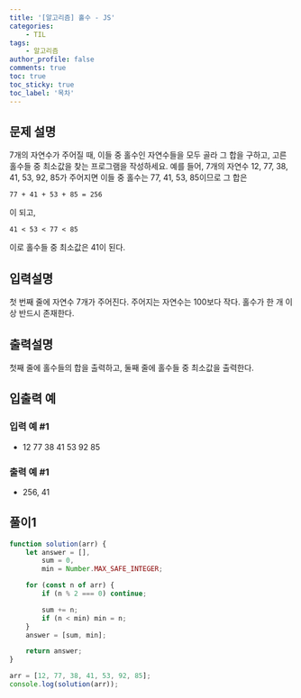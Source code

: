 ```yaml
---
title: '[알고리즘] 홀수 - JS'
categories:
    - TIL
tags:
    - 알고리즘
author_profile: false
comments: true
toc: true
toc_sticky: true
toc_label: '목차'
---
```


## 문제 설명

7개의 자연수가 주어질 때, 이들 중 홀수인 자연수들을 모두 골라 그 합을 구하고, 고른 홀수들 중 최소값을 찾는 프로그램을 작성하세요.
예를 들어, 7개의 자연수 12, 77, 38, 41, 53, 92, 85가 주어지면 이들 중 홀수는 77, 41, 53, 85이므로 그 합은

    77 + 41 + 53 + 85 = 256

이 되고,

    41 < 53 < 77 < 85

이로 홀수들 중 최소값은 41이 된다.

## 입력설명

첫 번째 줄에 자연수 7개가 주어진다. 주어지는 자연수는 100보다 작다. 홀수가 한 개 이상 반드시 존재한다.

## 출력설명

첫째 줄에 홀수들의 합을 출력하고, 둘째 줄에 홀수들 중 최소값을 출력한다.

## 입출력 예

### 입력 예 #1

-   12 77 38 41 53 92 85

### 출력 예 #1

-   256, 41

## 풀이1

```javascript
function solution(arr) {
    let answer = [],
        sum = 0,
        min = Number.MAX_SAFE_INTEGER;

    for (const n of arr) {
        if (n % 2 === 0) continue;

        sum += n;
        if (n < min) min = n;
    }
    answer = [sum, min];

    return answer;
}

arr = [12, 77, 38, 41, 53, 92, 85];
console.log(solution(arr));
```
